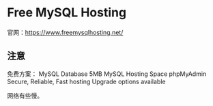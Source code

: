 # Free MySQL Hosting

官网：https://www.freemysqlhosting.net/

## 注意

免费方案：
MySQL Database
5MB MySQL Hosting Space
phpMyAdmin
Secure, Reliable, Fast hosting
Upgrade options available

网络有些慢。
